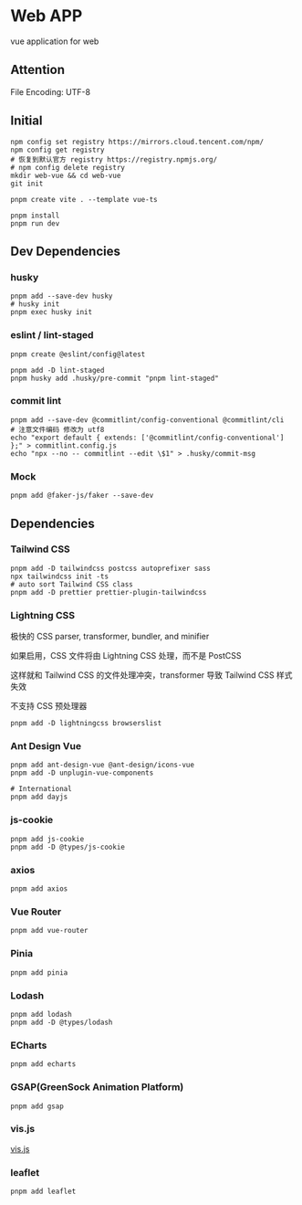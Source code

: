 # Web APP

vue application for web

## Attention

File Encoding: UTF-8

## Initial

```shell
npm config set registry https://mirrors.cloud.tencent.com/npm/
npm config get registry
# 恢复到默认官方 registry https://registry.npmjs.org/
# npm config delete registry
mkdir web-vue && cd web-vue
git init

pnpm create vite . --template vue-ts

pnpm install
pnpm run dev
```

## Dev Dependencies

### husky

```shell
pnpm add --save-dev husky
# husky init
pnpm exec husky init
```

### eslint / lint-staged

```shell
pnpm create @eslint/config@latest

pnpm add -D lint-staged
pnpm husky add .husky/pre-commit "pnpm lint-staged"
```

### commit lint

```shell
pnpm add --save-dev @commitlint/config-conventional @commitlint/cli
# 注意文件编码 修改为 utf8
echo "export default { extends: ['@commitlint/config-conventional'] };" > commitlint.config.js
echo "npx --no -- commitlint --edit \$1" > .husky/commit-msg
```

### Mock

```shell
pnpm add @faker-js/faker --save-dev
```

## Dependencies

### Tailwind CSS

```shell
pnpm add -D tailwindcss postcss autoprefixer sass
npx tailwindcss init -ts
# auto sort Tailwind CSS class
pnpm add -D prettier prettier-plugin-tailwindcss
```

### Lightning CSS

极快的 CSS parser, transformer, bundler, and minifier

如果启用，CSS 文件将由 Lightning CSS 处理，而不是 PostCSS

这样就和 Tailwind CSS 的文件处理冲突，transformer 导致 Tailwind CSS 样式失效

不支持 CSS 预处理器

```shell
pnpm add -D lightningcss browserslist
```

### Ant Design Vue

```shell
pnpm add ant-design-vue @ant-design/icons-vue
pnpm add -D unplugin-vue-components

# International
pnpm add dayjs
```

### js-cookie

```shell
pnpm add js-cookie
pnpm add -D @types/js-cookie
```

### axios

```shell
pnpm add axios
```

### Vue Router

```shell
pnpm add vue-router
```

### Pinia

```shell
pnpm add pinia
```

### Lodash

```shell
pnpm add lodash
pnpm add -D @types/lodash
```

### ECharts

```shell
pnpm add echarts
```

### GSAP(GreenSock Animation Platform)

```shell
pnpm add gsap
```

### vis.js

[vis.js](https://visjs.org/)

### leaflet

```shell
pnpm add leaflet
```
